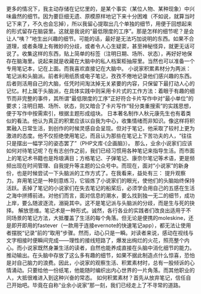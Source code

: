 更多的情况下，我主动存储在记忆里的，是某个事实（某位人物、某种现象）中兴味盎然的细节。因为要巨细无遗、原模原样地记下来十分困难（不如说，就算当时记下来了，不久也会忘掉），所以我留心提取出几个单独的细节，用便于回想起来的形式留存在脑袋里。这就是我说的“最低限度的工序”。那是怎样的细节呢？是会让人“咦？”地生出兴趣的细节。可能的话，最好是无法巧加说明的东西。如果不合道理，或者条理上有微妙的分歧，或者令人心生疑窦，甚至神秘怪异，就更无话可说了。收集这样的东西，贴上简单的标签（注明日期、场所、状态），再好好地保存在脑海里。说起来就是收藏在大脑中的私人档案柜抽屉里。当然也可以准备一个专用笔记本，记在上面。而我喜欢直接记在大脑中。
小说家积累素材分为两派：笔记派和头脑派。前者利用纸质或电子笔记，孜孜不倦地记录他们感兴趣的东西。后者则活用自己的大脑，任凭时间淘汰掉无关紧要的内容，只保留下最打动人心的记忆。村上属于头脑派，在具体实践中则采用卡片式的工作方法：着眼于有趣的细节而非完整的事件，其所谓“最低限度的工序”正好符合卡片写作中对“最小单位”的要求；注明日期、场所、状态，则又暗合了卡片写作“轻分类重搜索”的实践思想，便于写作中按需索引，根据主题形成组块。
日本著名制作人秋元康先生也有着类似的看法。他认为真正的积累应该以自我为中心，收集情绪而非知识。像这样将积累融入日常生活，到创作的时候灵感自会呈现。但对于笔记，他采取了较村上更为激进的态度。他不仅拒绝使用笔记，而且认为那些在笔记上下苦功夫的人，“往往只是摆出一幅学习的姿态罢了”（PHP文库·《企画脑》）。
那么，业余小说家们应该如何对待笔记呢？在有志创作之前，我们已经习惯用各种笔记来指导生活。而市面上的笔记术书籍也是玲琅满目；方格笔记、子弹笔记、康奈尔笔记等术语，更是频频出现在时间管理、自我提升等主题的公众号中。而现在，面对“小说家”的新身份，也是时候尝试一下头脑派的工作方式了。在我看来，益处有三：
提升观察力。弃用笔记是一种刻意练习，它锻炼了小说家们的眼光，使他们的头脑始终保持活跃。丢掉了笔记的小说家们在失去笔记的船桨后，必须学会用自己的五感在生活之海中拼搏前进。对他们而言，面对信息的潮水，要么找到独一无二的细节，成功上岸，要么随波逐流，溺毙其中。这不是笔记派与头脑派的分歧，而是生与死的抉择。
解放思维。笔记术是一种形式。诚然，各行各业的实践者们改良出适用于不同场景的笔记方法，大抵覆盖了生活的每个角落。但无论是便携的moleskine，还是即开即用的fastever（一款用于连接evernote的快速笔记app），都无法让使用者摆脱“记录”前的“取用”步骤。然而，动心只是一瞬。对读者来说，感动在视线与文字相接时便瞬间完成——理性的接线短路了，爆发出绚烂的火花，照亮整个内心。而小说家既然身兼生活的读者，自然也能养成直接在头脑中消化细节的能力。
推动输出。在头脑中存放了这么多有趣的细节，如果不据此制造点什么惊喜，恐怕是对自己脑力的浪费。因此，小说家的观察生活、积累素材时，总有一股倾诉的心情涌动。只要给他一份纸笔，他能随时编织出内心世界的一片角落。而其他职业的人，大抵很难进入到这种兴奋的常态。
如何积累素材？首先从放弃笔记，信任自己开始吧。毕竟在自称“业余小说家”那一刻，我们已经走上了不寻常的道路。